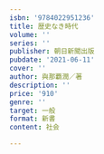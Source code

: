 ```yaml
---
isbn: '9784022951236'
title: 歴史なき時代
volume: ''
series: ''
publisher: 朝日新聞出版
pubdate: '2021-06-11'
cover: ''
author: 與那覇潤／著
description: ''
price: '910'
genre: ''
target: 一般
format: 新書
content: 社会

---
```

